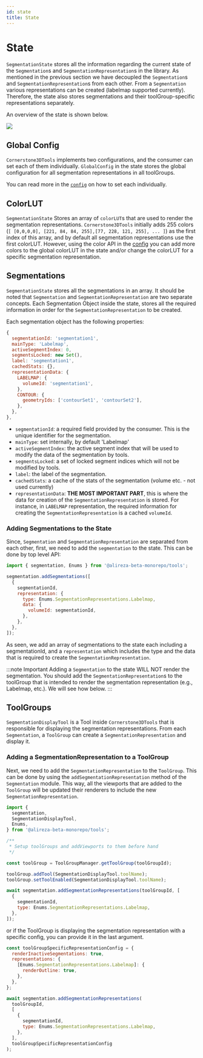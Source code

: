 ```yaml
---
id: state
title: State
---
```


# State

`SegmentationState` stores all the information regarding the current state of the `Segmentation`s
and `SegmentationRepresentation`s in the library. As mentioned in the previous section
we have decoupled the `Segmentation`s and `SegmentationRepresentation`s from each other.
From a `Segmentation` various representations can be created (labelmap supported currently).
Therefore, the state also stores segmentations and their toolGroup-specific representations separately.

An overview of the state is shown below.

<div style={{textAlign: 'center', width:"80%"}}>

![](../../../assets/segmentation-state.png)

</div>

## Global Config

`Cornerstone3DTools` implements two configurations, and the consumer
can set each of them individually. `GlobalConfig` in the state
stores the global configuration for all segmentation representations in all toolGroups.

You can read more in the [`config`](./config.md) on how to set each individually.

## ColorLUT

`SegmentationState` Stores an array of `colorLUT`s that are used to render the segmentation representations.
`Cornerstone3DTools` initially adds 255 colors (`[ [0,0,0,0], [221, 84, 84, 255],[77, 228, 121, 255], ... ]`) as the
first index of this array, and by default all segmentation representations use the first colorLUT.
However, using the color API in the [config](./config.md#color-api) you can add more colors to the global colorLUT
in the state and/or change the colorLUT for a specific segmentation representation.

## Segmentations

`SegmentationState` stores all the segmentations in an array. It should be noted that
`Segmentation` and `SegmentationRepresentation` are two separate concepts.
Each Segmentation Object inside the state, stores all the required information
in order for the `SegmentationRepresentation` to be created.

Each segmentation object has the following properties:

```js
{
  segmentationId: 'segmentation1',
  mainType: 'Labelmap',
  activeSegmentIndex: 0,
  segmentsLocked: new Set(),
  label: 'segmentation1',
  cachedStats: {},
  representationData: {
    LABELMAP: {
      volumeId: 'segmentation1',
    },
    CONTOUR: {
      geometryIds: ['contourSet1', 'contourSet2'],
    },
  },
},
```

- `segmentationId`: a required field provided by the consumer. This is the unique identifier for the segmentation.
- `mainType`: set internally, by default 'Labelmap'
- `activeSegmentIndex`: the active segment index that will be used
  to modify the data of the segmentation by tools.
- `segmentsLocked`: a set of locked segment indices which will not be modified by tools.
- `label`: the label of the segmentation.
- `cachedStats`: a cache of the stats of the segmentation (volume etc. - not used currently)
- `representationData`: **THE MOST IMPORTANT PART**, this is where
  the data for creation of the `SegmentationRepresentation` is stored.
  For instance, in `LABELMAP` representation, the required information for creating the `SegmentationRepresentation` is a cached `volumeId`.

### Adding Segmentations to the State

Since, `Segmentation` and `SegmentationRepresentation` are separated from each other, first,
we need to add the `segmentation` to the state. This can be done by
top level API:

```js
import { segmentation, Enums } from '@alireza-beta-monorepo/tools';

segmentation.addSegmentations([
  {
    segmentationId,
    representation: {
      type: Enums.SegmentationRepresentations.Labelmap,
      data: {
        volumeId: segmentationId,
      },
    },
  },
]);
```

As seen, we add an array of segmentations to the state each
including a segmentationId, and a `representation` which includes
the type and the data that is required to create the `SegmentationRepresentation`.

:::note Important
Adding a `Segmentation` to the state WILL NOT render the segmentation. You should
add the `SegmentationRepresentation`s to the toolGroup that is intended to render
the segmentation representation (e.g., Labelmap, etc.). We will see how below.
:::

## ToolGroups

`SegmentationDisplayTool` is a Tool inside `Cornerstone3DTools` that is responsible for
displaying the segmentation representations. From each `Segmentation`, a `ToolGroup` can
create a `SegmentationRepresentation` and display it.

### Adding a SegmentationRepresentation to a ToolGroup

Next, we need to add the `SegmentationRepresentation` to the `ToolGroup`. This can be done by
using the `addSegmentationRepresentation` method of the `Segmentation` module. This way,
all the viewports that are added to the `ToolGroup` will be updated their renderers
to include the new `SegmentationRepresentation`.

```js
import {
  segmentation,
  SegmentationDisplayTool,
  Enums,
} from '@alireza-beta-monorepo/tools';

/**
 * Setup toolGroups and addViewports to them before hand
 */

const toolGroup = ToolGroupManager.getToolGroup(toolGroupId);

toolGroup.addTool(SegmentationDisplayTool.toolName);
toolGroup.setToolEnabled(SegmentationDisplayTool.toolName);

await segmentation.addSegmentationRepresentations(toolGroupId, [
  {
    segmentationId,
    type: Enums.SegmentationRepresentations.Labelmap,
  },
]);
```

or if the ToolGroup is displaying the segmentation representation with a specific config, you can provide it in the last argument.

```js
const toolGroupSpecificRepresentationConfig = {
  renderInactiveSegmentations: true,
  representations: {
    [Enums.SegmentationRepresentations.Labelmap]: {
      renderOutline: true,
    },
  },
};

await segmentation.addSegmentationRepresentations(
  toolGroupId,
  [
    {
      segmentationId,
      type: Enums.SegmentationRepresentations.Labelmap,
    },
  ],
  toolGroupSpecificRepresentationConfig
);
```
